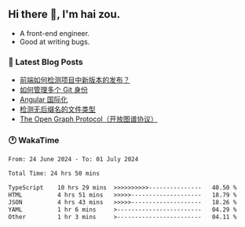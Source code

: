 ## Hi there 👋, I'm hai zou.

- A front-end engineer.
- Good at writing bugs.

### 📖 Latest Blog Posts
<!-- BLOG-POST-LIST:START -->
- [前端如何检测项目中新版本的发布？](https://blog.izou.top/angular/version-update/)
- [如何管理多个 Git 身份](https://blog.izou.top/git/multi-git-identity/)
- [Angular 国际化](https://blog.izou.top/angular/i18n/)
- [检测无后缀名的文件类型](https://blog.izou.top/js/filetype-check/)
- [The Open Graph Protocol（开放图谱协议）](https://blog.izou.top/website/open-graph-protocol/)
<!-- BLOG-POST-LIST:END -->

### 🕐 WakaTime
<!--START_SECTION:waka-->

```txt
From: 24 June 2024 - To: 01 July 2024

Total Time: 24 hrs 50 mins

TypeScript    10 hrs 29 mins  >>>>>>>>>>---------------   40.50 %
HTML          4 hrs 51 mins   >>>>>--------------------   18.79 %
JSON          4 hrs 43 mins   >>>>>--------------------   18.26 %
YAML          1 hr 6 mins     >------------------------   04.29 %
Other         1 hr 3 mins     >------------------------   04.11 %
```

<!--END_SECTION:waka-->
